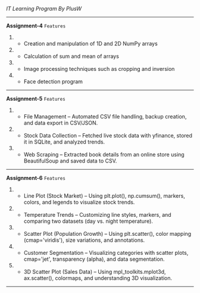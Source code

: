 *IT Learning Program By PlusW*

---
**Assignment-4**
`Features`
1. - Creation and manipulation of 1D and 2D NumPy arrays
2. - Calculation of sum and mean of arrays
3. - Image processing techniques such as cropping and inversion
4. - Face detection program

---
**Assignment-5**
`Features`
1. - File Management – Automated CSV file handling, backup creation, and data export in CSV/JSON.
2. - Stock Data Collection – Fetched live stock data with yfinance, stored it in SQLite, and analyzed trends.
3. - Web Scraping – Extracted book details from an online store using BeautifulSoup and saved data to CSV.

---
**Assignment-6**
`Features`
1. - Line Plot (Stock Market) – Using plt.plot(), np.cumsum(), markers, colors, and legends to visualize stock trends.
2. - Temperature Trends – Customizing line styles, markers, and comparing two datasets (day vs. night temperature).
3. - Scatter Plot (Population Growth) – Using plt.scatter(), color mapping (cmap='viridis'), size variations, and annotations.
4. - Customer Segmentation – Visualizing categories with scatter plots, cmap='jet', transparency (alpha), and data segmentation.
5. - 3D Scatter Plot (Sales Data) – Using mpl_toolkits.mplot3d, ax.scatter(), colormaps, and understanding 3D visualization.

---